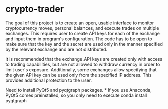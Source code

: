 # crypto-trader

The goal of this project is to create an open, usable interface to monitor cryptocurrency moves, personal balances, and execute trades on multiple exchanges. This requires user to create API keys for each of the exchange and input them in program's configuration. The code has to be open to make sure that the key and the secret are used only in the manner specified by the relevant exchange and are not distributed.

It is recommended that the exchange API keys are created only with access to trading capabilities, but are not allowed to withdraw currency in order to limit user's exposure. Additionally, some exchanges allow specifying that the given API key can be used only from the specified IP address. This provides additional protection to the user.

Need to install PyQt5 and pyqtgraph packages.
    * If you use Anaconda, PyQt5 comes preinstalled, so you only need to execute
        conda install pyqtgraph
